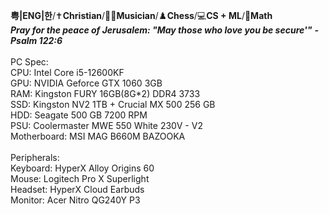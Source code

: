 **粤|ENG|한**/✝️**Christian**/🎸🎹**Musician**/♟️**Chess**/💻**CS + ML**/📐**Math**
\
***Pray for the peace of Jerusalem: "May those who love you be secure'"***
***- Psalm 122:6***
\
\
PC Spec:\
CPU: Intel Core i5-12600KF\
GPU: NVIDIA Geforce GTX 1060 3GB\
RAM: Kingston FURY 16GB(8G*2) DDR4 3733\
SSD: Kingston NV2 1TB + Crucial MX 500 256 GB\
HDD: Seagate 500 GB 7200 RPM\
PSU: Coolermaster MWE 550 White 230V - V2\
Motherboard: MSI MAG B660M BAZOOKA\
\
Peripherals:\
Keyboard: HyperX Alloy Origins 60\
Mouse: Logitech Pro X Superlight\
Headset: HyperX Cloud Earbuds\
Monitor: Acer Nitro QG240Y P3
